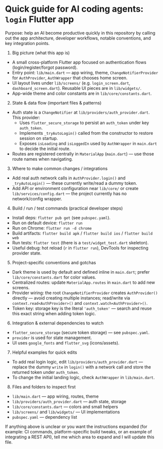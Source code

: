 <!-- .github/copilot-instructions.md: Project-specific instructions for AI coding agents -->
# Quick guide for AI coding agents: `login` Flutter app

Purpose: help an AI become productive quickly in this repository by calling out the app architecture, developer workflows, notable conventions, and key integration points.

1) Big picture (what this app is)
- A small cross-platform Flutter app focused on authentication flows (login/register/forgot password).
- Entry point: `lib/main.dart` — app wiring, theme, `ChangeNotifierProvider` for `AuthProvider`, `AuthWrapper` that chooses home screen.
- UI layout lives under `lib/screens/` (e.g. `login_screen.dart`, `dashboard_screen.dart`). Reusable UI pieces are in `lib/widgets/`.
- App-wide theme and color constants are in `lib/core/constants.dart`.

2) State & data flow (important files & patterns)
- Auth state is a `ChangeNotifier` at `lib/providers/auth_provider.dart`. This provider:
  - Uses `flutter_secure_storage` to persist an `auth_token` under key `auth_token`.
  - Implements `_tryAutoLogin()` called from the constructor to restore session on startup.
  - Exposes `isLoading` and `isLoggedIn` used by `AuthWrapper` in `main.dart` to decide the initial route.
- Routes are registered centrally in `MaterialApp` (`main.dart`) — use those route names when navigating.

3) Where to make common changes / integrations
- Add real auth network calls in `AuthProvider.login()` and `_tryAutoLogin()` — these currently write/read a dummy token.
- Add API or environment configuration near `lib/core/` or create `lib/services/config.dart` — the project currently has no network/config wrapper.

4) Build / run / test commands (practical developer steps)
- Install deps: `flutter pub get` (see `pubspec.yaml`).
- Run on default device: `flutter run`
- Run on Chrome: `flutter run -d chrome`
- Build artifacts: `flutter build apk` / `flutter build ios` / `flutter build web`
- Run tests: `flutter test` (there is a `test/widget_test.dart` skeleton).
- Useful debug: hot reload (`r` in `flutter run`), DevTools for inspecting provider state.

5) Project-specific conventions and gotchas
- Dark theme is used by default and defined inline in `main.dart`; prefer `lib/core/constants.dart` for color values.
- Centralized routes: update `MaterialApp.routes` in `main.dart` to add new screens.
- Provider wiring: the root `ChangeNotifierProvider` creates `AuthProvider()` directly — avoid creating multiple instances; read/write via `context.read<AuthProvider>()` and `context.watch<AuthProvider>()`.
- Token key: storage key is the literal `'auth_token'` — search and reuse this exact string when adding token logic.

6) Integration & external dependencies to watch
- `flutter_secure_storage` (secure token storage) — see `pubspec.yaml`.
- `provider` is used for state management.
- UI uses `google_fonts` and `flutter_svg` (icons/assets).

7) Helpful examples for quick edits
- To add real login logic, edit `lib/providers/auth_provider.dart` — replace the dummy `write` in `login()` with a network call and store the returned token under `auth_token`.
- To change the initial landing logic, check `AuthWrapper` in `lib/main.dart`.

8) Files and folders to inspect first
- `lib/main.dart` — app wiring, routes, theme
- `lib/providers/auth_provider.dart` — auth state, storage
- `lib/core/constants.dart` — colors and small helpers
- `lib/screens/` and `lib/widgets/` — UI implementations
- `pubspec.yaml` — dependency list

If anything above is unclear or you want the instructions expanded (for example: CI commands, platform-specific build tweaks, or an example of integrating a REST API), tell me which area to expand and I will update this file.
